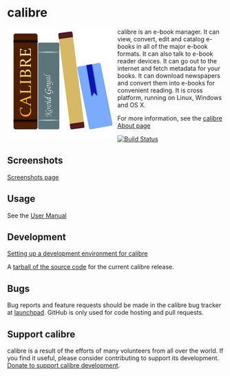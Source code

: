 calibre
=========

<img align="left" src="resources/images/lt.png?raw=true"/>

calibre is an e-book manager. It can view, convert, edit and catalog e-books 
in all of the major e-book formats. It can also talk to e-book reader 
devices. It can go out to the internet and fetch metadata for your books. 
It can download newspapers and convert them into e-books for convenient 
reading. It is cross platform, running on Linux, Windows and OS X.

For more information, see the [calibre About page](https://calibre-ebook.com/about)

[![Build Status](https://api.travis-ci.org/kovidgoyal/calibre.svg)](https://travis-ci.org/kovidgoyal/calibre)

Screenshots
-------------
[Screenshots page](https://calibre-ebook.com/demo)

Usage
-------
See the [User Manual](https://manual.calibre-ebook.com)

Development
-------------
[Setting up a development environment for calibre](https://manual.calibre-ebook.com/develop.html)


A [tarball of the source code](https://calibre-ebook.com/dist/src) for the 
current calibre release.

Bugs
------

Bug reports and feature requests should be made in the calibre bug tracker at [launchpad](https://bugs.launchpad.net/calibre).
GitHub is only used for code hosting and pull requests.

Support calibre
----------------

calibre is a result of the efforts of many volunteers from all over the world.
If you find it useful, please consider contributing to support its development.
[Donate to support calibre development](https://calibre-ebook.com/donate).

